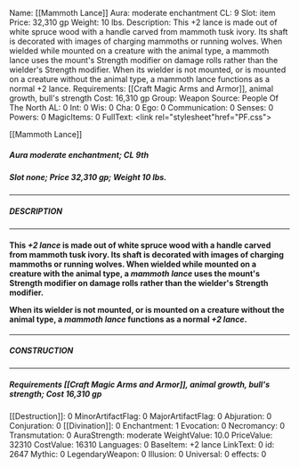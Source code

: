 Name: [[Mammoth Lance]]
Aura: moderate enchantment
CL: 9
Slot: item
Price: 32,310 gp
Weight: 10 lbs.
Description: This +2 lance is made out of white spruce wood with a handle carved from mammoth tusk ivory. Its shaft is decorated with images of charging mammoths or running wolves. When wielded while mounted on a creature with the animal type, a mammoth lance uses the mount's Strength modifier on damage rolls rather than the wielder's Strength modifier. When its wielder is not mounted, or is mounted on a creature without the animal type, a mammoth lance functions as a normal +2 lance.
Requirements: [[Craft Magic Arms and Armor]], animal growth, bull's strength
Cost: 16,310 gp
Group: Weapon
Source: People Of The North
AL: 0
Int: 0
Wis: 0
Cha: 0
Ego: 0
Communication: 0
Senses: 0
Powers: 0
MagicItems: 0
FullText: <link rel="stylesheet"href="PF.css"><div class="heading"><p class="alignleft">[[Mammoth Lance]]</p><div style="clear: both;"></div></div><div><h5><b>Aura </b>moderate enchantment; <b>CL </b>9th</h5><h5><b>Slot </b>none; <b>Price </b>32,310 gp; <b>Weight </b>10 lbs.</h5></div><hr/><div><h5><b>DESCRIPTION</b></h5></div><hr/><div><h4><p>This <i>+2 lance</i> is made out of white spruce wood with a handle carved from mammoth tusk ivory. Its shaft is decorated with images of charging mammoths or running wolves. When wielded while mounted on a creature with the animal type, a <i>mammoth lance</i> uses the mount's Strength modifier on damage rolls rather than the wielder's Strength modifier. </p><p>When its wielder is not mounted, or is mounted on a creature without the animal type, a <i>mammoth lance</i> functions as a normal <i>+2 lance</i>.</p></h4></div><hr/><div><h5><b>CONSTRUCTION</b></h5></div><hr/><div><h5><b>Requirements </b>[[Craft Magic Arms and Armor]], <i>animal growth</i>, <i>bull's strength</i>; <b>Cost </b>16,310 gp</h5></div>
[[Destruction]]: 0
MinorArtifactFlag: 0
MajorArtifactFlag: 0
Abjuration: 0
Conjuration: 0
[[Divination]]: 0
Enchantment: 1
Evocation: 0
Necromancy: 0
Transmutation: 0
AuraStrength: moderate
WeightValue: 10.0
PriceValue: 32310
CostValue: 16310
Languages: 0
BaseItem: +2 lance
LinkText: 0
id: 2647
Mythic: 0
LegendaryWeapon: 0
Illusion: 0
Universal: 0
effects: 0
